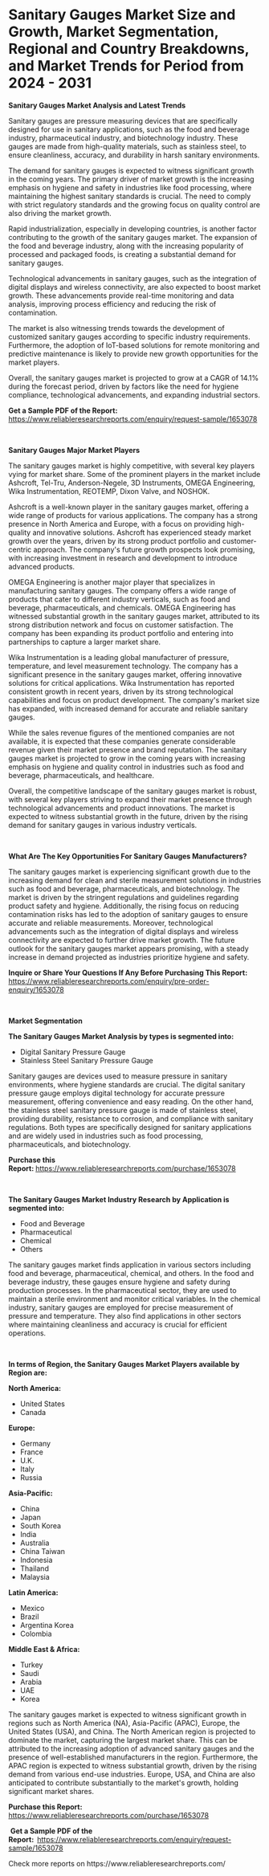 <p><h1>Sanitary Gauges Market Size and Growth, Market Segmentation, Regional and Country Breakdowns, and Market Trends for Period from 2024 -  2031</h1></p><p><strong>Sanitary Gauges Market Analysis and Latest Trends</strong></p>
<p><p>Sanitary gauges are pressure measuring devices that are specifically designed for use in sanitary applications, such as the food and beverage industry, pharmaceutical industry, and biotechnology industry. These gauges are made from high-quality materials, such as stainless steel, to ensure cleanliness, accuracy, and durability in harsh sanitary environments.</p><p>The demand for sanitary gauges is expected to witness significant growth in the coming years. The primary driver of market growth is the increasing emphasis on hygiene and safety in industries like food processing, where maintaining the highest sanitary standards is crucial. The need to comply with strict regulatory standards and the growing focus on quality control are also driving the market growth.</p><p>Rapid industrialization, especially in developing countries, is another factor contributing to the growth of the sanitary gauges market. The expansion of the food and beverage industry, along with the increasing popularity of processed and packaged foods, is creating a substantial demand for sanitary gauges.</p><p>Technological advancements in sanitary gauges, such as the integration of digital displays and wireless connectivity, are also expected to boost market growth. These advancements provide real-time monitoring and data analysis, improving process efficiency and reducing the risk of contamination.</p><p>The market is also witnessing trends towards the development of customized sanitary gauges according to specific industry requirements. Furthermore, the adoption of IoT-based solutions for remote monitoring and predictive maintenance is likely to provide new growth opportunities for the market players.</p><p>Overall, the sanitary gauges market is projected to grow at a CAGR of 14.1% during the forecast period, driven by factors like the need for hygiene compliance, technological advancements, and expanding industrial sectors.</p></p>
<p><strong>Get a Sample PDF of the Report:&nbsp;</strong> <a href="https://www.reliableresearchreports.com/enquiry/request-sample/1653078">https://www.reliableresearchreports.com/enquiry/request-sample/1653078</a></p>
<p>&nbsp;</p>
<p><strong>Sanitary Gauges Major Market Players</strong></p>
<p><p>The sanitary gauges market is highly competitive, with several key players vying for market share. Some of the prominent players in the market include Ashcroft, Tel-Tru, Anderson-Negele, 3D Instruments, OMEGA Engineering, Wika Instrumentation, REOTEMP, Dixon Valve, and NOSHOK.</p><p>Ashcroft is a well-known player in the sanitary gauges market, offering a wide range of products for various applications. The company has a strong presence in North America and Europe, with a focus on providing high-quality and innovative solutions. Ashcroft has experienced steady market growth over the years, driven by its strong product portfolio and customer-centric approach. The company's future growth prospects look promising, with increasing investment in research and development to introduce advanced products.</p><p>OMEGA Engineering is another major player that specializes in manufacturing sanitary gauges. The company offers a wide range of products that cater to different industry verticals, such as food and beverage, pharmaceuticals, and chemicals. OMEGA Engineering has witnessed substantial growth in the sanitary gauges market, attributed to its strong distribution network and focus on customer satisfaction. The company has been expanding its product portfolio and entering into partnerships to capture a larger market share.</p><p>Wika Instrumentation is a leading global manufacturer of pressure, temperature, and level measurement technology. The company has a significant presence in the sanitary gauges market, offering innovative solutions for critical applications. Wika Instrumentation has reported consistent growth in recent years, driven by its strong technological capabilities and focus on product development. The company's market size has expanded, with increased demand for accurate and reliable sanitary gauges.</p><p>While the sales revenue figures of the mentioned companies are not available, it is expected that these companies generate considerable revenue given their market presence and brand reputation. The sanitary gauges market is projected to grow in the coming years with increasing emphasis on hygiene and quality control in industries such as food and beverage, pharmaceuticals, and healthcare.</p><p>Overall, the competitive landscape of the sanitary gauges market is robust, with several key players striving to expand their market presence through technological advancements and product innovations. The market is expected to witness substantial growth in the future, driven by the rising demand for sanitary gauges in various industry verticals.</p></p>
<p>&nbsp;</p>
<p><strong>What Are The Key Opportunities For Sanitary Gauges Manufacturers?</strong></p>
<p><p>The sanitary gauges market is experiencing significant growth due to the increasing demand for clean and sterile measurement solutions in industries such as food and beverage, pharmaceuticals, and biotechnology. The market is driven by the stringent regulations and guidelines regarding product safety and hygiene. Additionally, the rising focus on reducing contamination risks has led to the adoption of sanitary gauges to ensure accurate and reliable measurements. Moreover, technological advancements such as the integration of digital displays and wireless connectivity are expected to further drive market growth. The future outlook for the sanitary gauges market appears promising, with a steady increase in demand projected as industries prioritize hygiene and safety.</p></p>
<p><strong>Inquire or Share Your Questions If Any Before Purchasing This Report:</strong> <a href="https://www.reliableresearchreports.com/enquiry/pre-order-enquiry/1653078">https://www.reliableresearchreports.com/enquiry/pre-order-enquiry/1653078</a></p>
<p>&nbsp;</p>
<p><strong>Market Segmentation</strong></p>
<p><strong>The Sanitary Gauges Market Analysis by types is segmented into:</strong></p>
<p><ul><li>Digital Sanitary Pressure Gauge</li><li>Stainless Steel Sanitary Pressure Gauge</li></ul></p>
<p><p>Sanitary gauges are devices used to measure pressure in sanitary environments, where hygiene standards are crucial. The digital sanitary pressure gauge employs digital technology for accurate pressure measurement, offering convenience and easy reading. On the other hand, the stainless steel sanitary pressure gauge is made of stainless steel, providing durability, resistance to corrosion, and compliance with sanitary regulations. Both types are specifically designed for sanitary applications and are widely used in industries such as food processing, pharmaceuticals, and biotechnology.</p></p>
<p><strong>Purchase this Report:&nbsp;</strong><a href="https://www.reliableresearchreports.com/purchase/1653078">https://www.reliableresearchreports.com/purchase/1653078</a></p>
<p>&nbsp;</p>
<p><strong>The Sanitary Gauges Market Industry Research by Application is segmented into:</strong></p>
<p><ul><li>Food and Beverage</li><li>Pharmaceutical</li><li>Chemical</li><li>Others</li></ul></p>
<p><p>The sanitary gauges market finds application in various sectors including food and beverage, pharmaceutical, chemical, and others. In the food and beverage industry, these gauges ensure hygiene and safety during production processes. In the pharmaceutical sector, they are used to maintain a sterile environment and monitor critical variables. In the chemical industry, sanitary gauges are employed for precise measurement of pressure and temperature. They also find applications in other sectors where maintaining cleanliness and accuracy is crucial for efficient operations.</p></p>
<p>&nbsp;</p>
<p><strong>In terms of Region, the Sanitary Gauges Market Players available by Region are:</strong></p>
<p>
    <p> <strong> North America: </strong>
        <ul>
            <li>United States</li>
            <li>Canada</li>
        </ul>
        </p> 
    <p> <strong> Europe: </strong>
        <ul>
            <li>Germany</li>
            <li>France</li>
            <li>U.K.</li>
            <li>Italy</li>
            <li>Russia</li>
        </ul>
        </p> 
    <p> <strong> Asia-Pacific: </strong>
        <ul>
            <li>China</li>
            <li>Japan</li>
            <li>South Korea</li>
            <li>India</li>
            <li>Australia</li>
            <li>China Taiwan</li>
            <li>Indonesia</li>
            <li>Thailand</li>
            <li>Malaysia</li>
        </ul>
        </p> 
    <p> <strong> Latin America: </strong>
        <ul>
            <li>Mexico</li>
            <li>Brazil</li>
            <li>Argentina Korea</li>
            <li>Colombia</li>
        </ul>
        </p> 
    <p> <strong> Middle East & Africa: </strong>
        <ul>
            <li>Turkey</li>
            <li>Saudi</li>
            <li>Arabia</li>
            <li>UAE</li>
            <li>Korea</li>
        </ul>
    </p>
    </p>
<p><p>The sanitary gauges market is expected to witness significant growth in regions such as North America (NA), Asia-Pacific (APAC), Europe, the United States (USA), and China. The North American region is projected to dominate the market, capturing the largest market share. This can be attributed to the increasing adoption of advanced sanitary gauges and the presence of well-established manufacturers in the region. Furthermore, the APAC region is expected to witness substantial growth, driven by the rising demand from various end-use industries. Europe, USA, and China are also anticipated to contribute substantially to the market's growth, holding significant market shares.</p></p>
<p><strong>Purchase this Report: </strong><a href="https://www.reliableresearchreports.com/purchase/1653078">https://www.reliableresearchreports.com/purchase/1653078</a></p>
<p>&nbsp;<strong>Get a Sample PDF of the Report:&nbsp;&nbsp;</strong><a href="https://www.reliableresearchreports.com/enquiry/request-sample/1653078">https://www.reliableresearchreports.com/enquiry/request-sample/1653078</a></p>
<p><strong></strong></p>
<p>Check more reports on https://www.reliableresearchreports.com/</p>